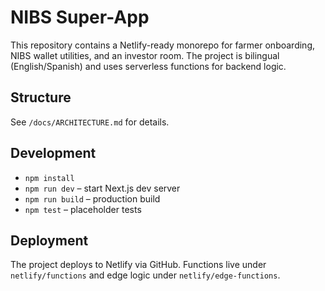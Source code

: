 # NIBS Super-App

This repository contains a Netlify-ready monorepo for farmer onboarding, NIBS wallet utilities, and an investor room. The project is bilingual (English/Spanish) and uses serverless functions for backend logic.

## Structure
See `/docs/ARCHITECTURE.md` for details.

## Development
- `npm install`
- `npm run dev` – start Next.js dev server
- `npm run build` – production build
- `npm test` – placeholder tests

## Deployment
The project deploys to Netlify via GitHub. Functions live under `netlify/functions` and edge logic under `netlify/edge-functions`.
